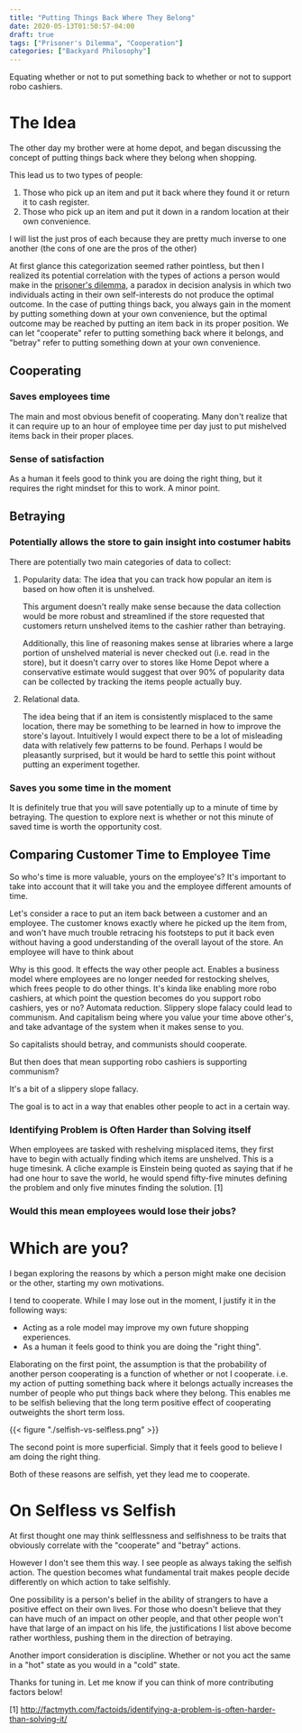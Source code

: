 ```yaml
---
title: "Putting Things Back Where They Belong"
date: 2020-05-13T01:50:57-04:00
draft: true
tags: ["Prisoner's Dilemma", "Cooperation"]
categories: ["Backyard Philosophy"]
---
```


Equating whether or not to put something back to whether or not to support robo cashiers.

# The Idea

The other day my brother were at home depot, and began discussing the concept of putting things back where they belong when shopping.

This lead us to two types of people:

1. Those who pick up an item and put it back where they found it or return it to cash register.
2. Those who pick up an item and put it down in a random location at their own convenience.

I will list the just pros of each because they are pretty much inverse to one another (the cons of one are the pros of the other)

At first glance this categorization seemed rather pointless, but then I realized its potential correlation with the types of actions a person would make in the [prisoner's dilemma](https://www.investopedia.com/terms/p/prisoners-dilemma.asp), a paradox in decision analysis in which two individuals acting in their own self-interests do not produce the optimal outcome. In the case of putting things back, you always gain in the moment by putting something down at your own convenience, but the optimal outcome may be reached by putting an item back in its proper position. We can let "cooperate" refer to putting something back where it belongs, and "betray" refer to putting something down at your own convenience.

## Cooperating

### Saves employees time

The main and most obvious benefit of cooperating. Many don't realize that it can require up to an hour of employee time per day just to put mishelved items back in their proper places.

### Sense of satisfaction

As a human it feels good to think you are doing the right thing, but it requires the right mindset for this to work. A minor point.

## Betraying

### Potentially allows the store to gain insight into costumer habits

There are potentially two main categories of data to collect:

1. Popularity data: The idea that you can track how popular an item is based on how often it is unshelved.

    This argument doesn't really make sense because the data collection would be more robust and streamlined if the store requested that customers return unshelved items to the cashier rather than betraying.
    
    Additionally, this line of reasoning makes sense at libraries where a large portion of unshelved material is never checked out (i.e. read in the store), but it doesn't carry over to stores like Home Depot where a conservative estimate would suggest that over 90% of popularity data can be collected by tracking the items people actually buy.
  
2. Relational data. 

    The idea being that if an item is consistently misplaced to the same location, there may be something to be learned in how to improve the store's layout. Intuitively I would expect there to be a lot of misleading data with relatively few patterns to be found. Perhaps I would be pleasantly surprised, but it would be hard to settle this point without putting an experiment together.

### Saves you some time in the moment

It is definitely true that you will save potentially up to a minute of time by betraying. The question to explore next is whether or not this minute of saved time is worth the opportunity cost.

## Comparing Customer Time to Employee Time

So who's time is more valuable, yours on the employee's? It's important to take into account that it will take you and the employee different amounts of time.

Let's consider a race to put an item back between a customer and an employee. The customer knows exactly where he picked up the item from, and won't have much trouble retracing his footsteps to put it back even without having a good understanding of the overall layout of the store. An employee will have to think about 

Why is this good. It effects the way other people act. Enables a business model where employees are no longer needed for restocking shelves, which frees people to do other things. It's kinda like enabling more robo cashiers, at which point the question becomes do you support robo cashiers, yes or no? Automata reduction. Slippery slope falacy could lead to communism. And capitalism being where you value your time above other's, and take advantage of the system when it makes sense to you.

So capitalists should betray, and communists should cooperate.

But then does that mean supporting robo cashiers is supporting communism?

It's a bit of a slippery slope fallacy.

The goal is to act in a way that enables other people to act in a certain way.
  
### Identifying Problem is Often Harder than Solving itself

When employees are tasked with reshelving misplaced items, they first have to begin with actually finding which items are unshelved. This is a huge timesink. A cliche example is Einstein being quoted as saying that if he had one hour to save the world, he would spend fifty-five minutes defining the problem and only five minutes finding the solution. [1]

### Would this mean employees would lose their jobs?

# Which are you?
I began exploring the reasons by which a person might make one decision or the other, starting my own motivations.

I tend to cooperate. While I may lose out in the moment, I justify it in the following ways: 

- Acting as a role model may improve my own future shopping experiences. 
- As a human it feels good to think you are doing the "right thing".

Elaborating on the first point, the assumption is that the probability of another person cooperating is a function of whether or not I cooperate. i.e. my action of putting something back where it belongs actually increases the number of people who put things back where they belong. This enables me to be selfish believing that the long term positive effect of cooperating outweights the short term loss.

{{< figure "./selfish-vs-selfless.png" >}}

The second point is more superficial. Simply that it feels good to believe I am doing the right thing.

Both of these reasons are selfish, yet they lead me to cooperate.

# On Selfless vs Selfish

At first thought one may think selflessness and selfishness to be traits that obviously correlate with the "cooperate" and "betray" actions. 

However I don't see them this way. I see people as always taking the selfish action. The question becomes what fundamental trait makes people decide differently on which action to take selfishly.

One possibility is a person's belief in the ability of strangers to have a positive effect on their own lives. For those who doesn't believe that they can have much of an impact on other people, and that other people won't have that large of an impact on his life, the justifications I list above become rather worthless, pushing them in the direction of betraying.

Another import consideration is discipline. Whether or not you act the same in a "hot" state as you would in a "cold" state.

Thanks for tuning in. Let me know if you can think of more contributing factors below!


[1] http://factmyth.com/factoids/identifying-a-problem-is-often-harder-than-solving-it/

